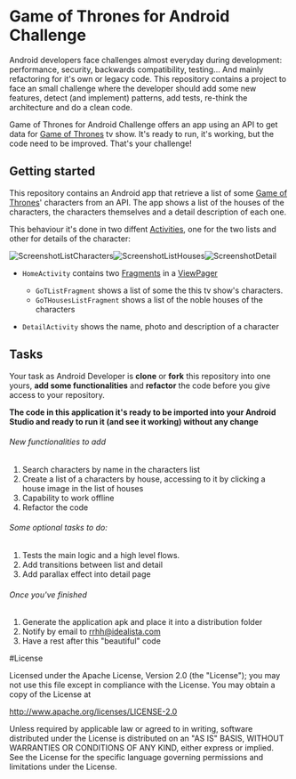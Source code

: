 # Game of Thrones for Android Challenge
Android developers face challenges almost everyday during development: performance, security, backwards compatibility, testing... And mainly refactoring for it's own or legacy code. 
This repository contains a project to face an small challenge where the developer should add some new features, detect (and implement) patterns, add tests, re-think the architecture and do a clean code.

Game of Thrones for Android Challenge offers an app using an API to get data for [Game of Thrones][GameOfThronesLink] tv show. It's ready to run, it's working, but the code need to be improved. That's your challenge!

## Getting started

This repository contains an Android app that retrieve a list of some [Game of Thrones][GameOfThronesLink]' characters from an API. The app shows a list of the houses of the characters, the characters themselves and a detail description of each one.

This behaviour it's done in two diffent [Activities][ActivityLink], one for the two lists and other for details of the character:

![ScreenshotListCharacters][ScreenshotListCharacters]![ScreenshotListHouses][ScreenshotListHouses]![ScreenshotDetail][ScreenshotDetail]  
* ``HomeActivity`` contains two [Fragments][FragmentLink] in a [ViewPager][ViewPagerLink]
  * `GoTListFragment` shows a list of some the this tv show's characters.
  * `GoTHousesListFragment` shows a list of the noble houses of the characters 

* ``DetailActivity`` shows the name, photo and description of a character

## Tasks 

Your task as Android Developer is **clone** or **fork** this repository into one yours, **add some functionalities** and **refactor** the code before you give access to your repository.

**The code in this application it's ready to be imported into your Android Studio and ready to run it (and see it working) without any change**

###### New functionalities to add

1. Search characters by name in the characters list
2. Create a list of a characters by house, accessing to it by clicking a house image in the list of houses
3. Capability to work offline
4. Refactor the code

###### Some optional tasks to do:

1. Tests the main logic and a high level flows.
2. Add transitions between list and detail
3. Add parallax effect into detail page

###### Once you've finished
1. Generate the application apk and place it into a distribution folder
2. Notify by email to rrhh@idealista.com
3. Have a rest after this "beautiful" code

#License

Licensed under the Apache License, Version 2.0 (the "License");
you may not use this file except in compliance with the License.
You may obtain a copy of the License at

  http://www.apache.org/licenses/LICENSE-2.0

Unless required by applicable law or agreed to in writing, software
distributed under the License is distributed on an "AS IS" BASIS,
WITHOUT WARRANTIES OR CONDITIONS OF ANY KIND, either express or implied.
See the License for the specific language governing permissions and
limitations under the License.

[ScreenshotListCharacters]: ./art/ScreenshotListCharacters.png
[ScreenshotListHouses]: ./art/ScreenshotListHouses.png
[ScreenshotDetail]: ./art/ScreenshotDetail.png
[ActivityLink]: http://developer.android.com/intl/es/guide/components/activities.html
[FragmentLink]: http://developer.android.com/intl/es/guide/components/fragments.html
[GameOfThronesLink]: http://www.imdb.com/title/tt0944947/
[ViewPagerLink]: http://developer.android.com/intl/es/training/animation/screen-slide.html
[npatarino]: https://github.com/npatarino
